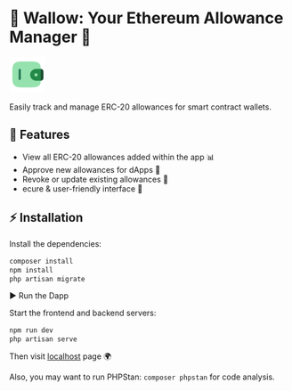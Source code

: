 # 🚀 Wallow: Your Ethereum Allowance Manager 🦄

![App logo](./public/wallow-x64.png)

Easily track and manage ERC-20 allowances for smart contract wallets.

## 🎯 Features

- View all ERC-20 allowances added within the app 📊
- Approve new allowances for dApps 💸
- Revoke or update existing allowances 🚫
- ecure & user-friendly interface 🔐

## ⚡ Installation

Install the dependencies:

```shell
composer install
npm install
php artisan migrate
```

▶️ Run the Dapp

Start the frontend and backend servers:

```shell
npm run dev
php artisan serve
```

Then visit [localhost](http://127.0.0.1:8000) page 🌍

Also, you may want to run PHPStan: `composer phpstan` for code analysis.
